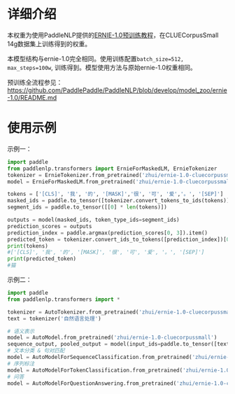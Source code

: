 # 详细介绍
本权重为使用PaddleNLP提供的[ERNIE-1.0预训练教程](https://github.com/PaddlePaddle/PaddleNLP/blob/develop/model_zoo/ernie-1.0)，在CLUECorpusSmall 14g数据集上训练得到的权重。

本模型结构与ernie-1.0完全相同。使用训练配置`batch_size=512, max_steps=100w`, 训练得到。模型使用方法与原始ernie-1.0权重相同。

预训练全流程参见：https://github.com/PaddlePaddle/PaddleNLP/blob/develop/model_zoo/ernie-1.0/README.md

# 使用示例

示例一：
```python
import paddle
from paddlenlp.transformers import ErnieForMaskedLM, ErnieTokenizer
tokenizer = ErnieTokenizer.from_pretrained('zhui/ernie-1.0-cluecorpussmall')
model = ErnieForMaskedLM.from_pretrained('zhui/ernie-1.0-cluecorpussmall')

tokens = ['[CLS]', '我', '的', '[MASK]','很', '可', '爱','。', '[SEP]']
masked_ids = paddle.to_tensor([tokenizer.convert_tokens_to_ids(tokens)])
segment_ids = paddle.to_tensor([[0] * len(tokens)])

outputs = model(masked_ids, token_type_ids=segment_ids)
prediction_scores = outputs
prediction_index = paddle.argmax(prediction_scores[0, 3]).item()
predicted_token = tokenizer.convert_ids_to_tokens([prediction_index])[0]
print(tokens)
#['[CLS]', '我', '的', '[MASK]', '很', '可', '爱', '。', '[SEP]']
print(predicted_token)
#猫
```

示例二：
```python
import paddle
from paddlenlp.transformers import *

tokenizer = AutoTokenizer.from_pretrained('zhui/ernie-1.0-cluecorpussmall')
text = tokenizer('自然语言处理')

# 语义表示
model = AutoModel.from_pretrained('zhui/ernie-1.0-cluecorpussmall')
sequence_output, pooled_output = model(input_ids=paddle.to_tensor([text['input_ids']]))
# 文本分类 & 句对匹配
model = AutoModelForSequenceClassification.from_pretrained('zhui/ernie-1.0-cluecorpussmall')
# 序列标注
model = AutoModelForTokenClassification.from_pretrained('zhui/ernie-1.0-cluecorpussmall')
# 问答
model = AutoModelForQuestionAnswering.from_pretrained('zhui/ernie-1.0-cluecorpussmall')
```

